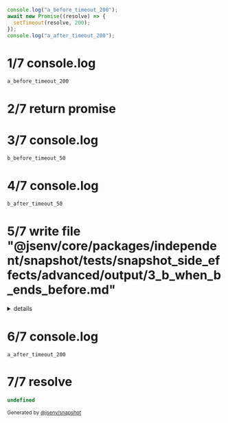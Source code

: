 ```js
console.log("a_before_timeout_200");
await new Promise((resolve) => {
  setTimeout(resolve, 200);
});
console.log("a_after_timeout_200");
```

# 1/7 console.log

```console
a_before_timeout_200
```

# 2/7 return promise

# 3/7 console.log

```console
b_before_timeout_50
```

# 4/7 console.log

```console
b_after_timeout_50
```

# 5/7 write file "@jsenv/core/packages/independent/snapshot/tests/snapshot_side_effects/advanced/output/3_b_when_b_ends_before.md"

<details>
  <summary>details</summary>

```md
\`\`\`js
console\.log\("b\_before\_timeout\_50"\);
await new Promise\(\(resolve\) => \{
  setTimeout\(resolve, 50\);
\}\);
console\.log\("b\_after\_timeout\_50"\);
\`\`\`

\# 1/4 console\.log

\`\`\`console
b\_before\_timeout\_50
\`\`\`

\# 2/4 return promise

\# 3/4 console\.log

\`\`\`console
b\_after\_timeout\_50
\`\`\`

\# 4/4 resolve

\`\`\`js
undefined
\`\`\`

<sub>
  Generated by <a href="https://github/.com/jsenv/core/tree/main/packages/independent/snapshot%22%3E@jsenv/snapshot%3C/a>
</sub>
```

</details>

# 6/7 console.log

```console
a_after_timeout_200
```

# 7/7 resolve

```js
undefined
```

<sub>
  Generated by <a href="https://github.com/jsenv/core/tree/main/packages/independent/snapshot">@jsenv/snapshot</a>
</sub>